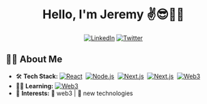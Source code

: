 <div align="center">
  <h1>Hello, I'm Jeremy ✌️😎👾🎵 </h1>
  <a href="https://www.linkedin.com/in/jeremy-prathan-5080ab383/"><img alt="LinkedIn" src="https://img.shields.io/badge/-Jeremy-blue?logo=Linkedin&logoColor=white&link=https://www.linkedin.com/in/jeremy-prathan-5080ab383/"></a>
  <a href="https://twitter.com/intent/follow?screen_name=didierkrux"><img alt="Twitter" src="https://img.shields.io/twitter/url?label=Jeremy%20Eth&style=social&url=https://twitter.com/Jeremyyeth"></a>
</div>

## 👨‍💻 About Me

- 🛠 **Tech Stack:** <a href="https://reactjs.org/"><img alt="React" src="https://img.shields.io/badge/-React-61DAFB?logo=react&logoColor=222"></a>&nbsp;
  <a href="https://nodejs.org/en/"><img alt="Node.js" src="https://img.shields.io/badge/-Node.js-339933?logo=node.js&logoColor=white"></a>&nbsp;
  <a href="https://nextjs.org/docs"><img alt="Next.js" src="https://img.shields.io/badge/-Next.js-000000?logo=nextdotjs&logoColor=white"></a>&nbsp;
  <a href="https://chakra-ui.com/docs/getting-started"><img alt="Next.js" src="https://img.shields.io/badge/-Chakra UI-319795?logo=chakraui&logoColor=white"></a>&nbsp;
  <a href="https://ethereum.org/en/developers/docs/web2-vs-web3/"><img alt="Web3" src="https://img.shields.io/badge/-Web3-3C3C3D?logo=ethereum"></a>&nbsp;
- 👨‍🏫 **Learning:** <a href="https://ethereum.org/en/developers/docs/web2-vs-web3/"><img alt="Web3" src="https://img.shields.io/badge/-AI-FFAE33?logo=probot&logoColor=black"></a>&nbsp;
- 🤩 **Interests:** 🔐 web3 | 👾 new technologies 
